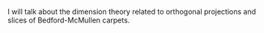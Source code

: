 I will talk about the dimension theory related to orthogonal projections and slices of Bedford-McMullen carpets.